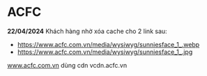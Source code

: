 # ACFC
**22/04/2024**
Khách hàng nhờ xóa cache cho 2 link sau:
- https://www.acfc.com.vn/media/wysiwyg/sunniesface_1_.webp
- https://www.acfc.com.vn/media/wysiwyg/sunniesface_1_.jpg



www.acfc.com.vn dùng cdn vcdn.acfc.vn
